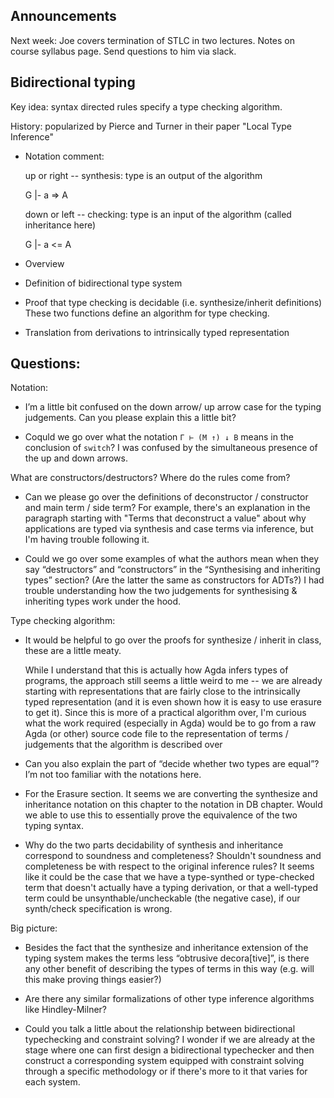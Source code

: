 Announcements
-------------

Next week: Joe covers termination of STLC in two lectures. Notes on course
syllabus page. Send questions to him via slack.


Bidirectional typing
--------------------

Key idea: syntax directed rules specify a type checking
algorithm.

History: popularized by Pierce and Turner in their paper 
"Local Type Inference"

* Notation comment: 

    up or right -- synthesis: type is an output of 
    the algorithm
 
    G |- a => A

    down or left -- checking: type is an input of the
    algorithm (called inheritance here)
    
    G |- a <= A

* Overview 

- Definition of bidirectional type system

- Proof that type checking is decidable 
  (i.e. synthesize/inherit definitions)
  These two functions define an algorithm for type checking.

- Translation from derivations to intrinsically typed representation

Questions:
----------

Notation:
  
* I’m a little bit confused on the down arrow/ up arrow case for the typing
  judgements. Can you please explain this a little bit?

* Coquld we go over what the notation `Γ ⊢ (M ↑) ↓ B` means in the 
  conclusion of `switch`? I was confused by the simultaneous presence of the
  up and down arrows.  

What are constructors/destructors? Where do the rules come from?

* Can we please go over the definitions of deconstructor / constructor and
  main term / side term? For example, there's an explanation in the paragraph
  starting with "Terms that deconstruct a value" about why applications are
  typed via synthesis and case terms via inference, but I'm having trouble
  following it.

* Could we go over some examples of what the authors mean when they say
  “destructors” and “constructors” in the “Synthesising and inheriting types”
  section? (Are the latter the same as constructors for ADTs?) I had trouble
  understanding how the two judgements for synthesising & inheriting types
  work under the hood.

Type checking algorithm:

* It would be helpful to go over the proofs for synthesize / inherit in class,
  these are a little meaty.

  While I understand that this is actually how Agda infers types of programs,
  the approach still seems a little weird to me -- we are already starting
  with representations that are fairly close to the intrinsically typed
  representation (and it is even shown how it is easy to use erasure to get
  it). Since this is more of a practical algorithm over, I'm curious what the
  work required (especially in Agda) would be to go from a raw Agda (or other)
  source code file to the representation of terms / judgements that the
  algorithm is described over

* Can you also explain the part of “decide whether two types are equal”? I’m
  not too familiar with the notations here.

* For the Erasure section. It seems we are converting the synthesize and
  inheritance notation on this chapter to the notation in DB chapter. Would we
  able to use this to essentially prove the equivalence of the two typing
  syntax.

* Why do the two parts decidability of synthesis and inheritance correspond to
  soundness and completeness? Shouldn't soundness and completeness be with
  respect to the original inference rules? It seems like it could be the case
  that we have a type-synthed or type-checked term that doesn't actually have
  a typing derivation, or that a well-typed term could be
  unsynthable/uncheckable (the negative case), if our synth/check
  specification is wrong.


Big picture:

* Besides the fact that the synthesize and inheritance extension of the typing
  system makes the terms less “obtrusive decora[tive]”, is there any other
  benefit of describing the types of terms in this way (e.g. will this make
  proving things easier?)


* Are there any similar formalizations of other type inference algorithms like Hindley-Milner?

* Could you talk a little about the relationship between bidirectional
typechecking and constraint solving? I wonder if we are already at the stage
where one can first design a bidirectional typechecker and then construct a
corresponding system equipped with constraint solving through a specific
methodology or if there's more to it that varies for each system.

